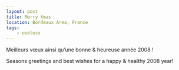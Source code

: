 ```yaml
---
layout: post
title: Merry Xmas
location: Bordeaux Area, France
tags:
    - useless
---
```


Meilleurs vœux ainsi qu’une bonne & heureuse année 2008 !  


Seasons greetings and best wishes for a happy & healthy 2008 year!
